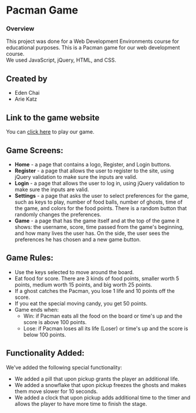 # Pacman Game
### Overview
This project was done for a Web Development Environments course for educational purposes.
This is a Pacman game for our web development course.<br>
We used JavaScript, jQuery, HTML, and CSS.

## Created by
* Eden Chai <br>
* Arie Katz

## Link to the game website
You can [click here](https://arie478.github.io/PacmanJS/) to play our game.

## Game Screens:
* **Home** - a page that contains a logo, Register, and Login buttons.
* **Register** - a page that allows the user to register to the site, using jQuery validation to make sure the inputs are valid.
* **Login** - a page that allows the user to log in, using jQuery validation to make sure the inputs are valid.
* **Settings** - a page that asks the user to select preferences for the game, such as keys to play, number of food balls, number of ghosts, time of the game, and colors for the food points. There is a random button that randomly changes the preferences.
* **Game** - a page that has the game itself and at the top of the game it shows: the username, score, time passed from the game's beginning, and how many lives the user has. On the side, the user sees the preferences he has chosen and a new game button.

## Game Rules:
* Use the keys selected to move around the board.
* Eat food for score. There are 3 kinds of food points, smaller worth 5 points, medium worth 15 points, and big worth 25 points.
* If a ghost catches the Pacman, you lose 1 life and 10 points off the score.
* If you eat the special moving candy, you get 50 points.
* Game ends when:
    * Win: if Pacman eats all the food on the board or time's up and the score is above 100 points.
    * Lose: if Pacman loses all its life (Loser) or time's up and the score is below 100 points.

## Functionality Added:
We've added the following special functionality:
* We added a pill that upon pickup grants the player an additional life.
* We added a snowflake that upon pickup freezes the ghosts and makes them move slower for 10 seconds.
* We added a clock that upon pickup adds additional time to the timer and allows the player to have more time to finish the stage.
